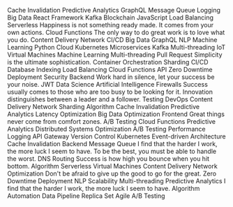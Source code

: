 Cache Invalidation Predictive Analytics GraphQL Message Queue Logging Big Data React Framework Kafka Blockchain JavaScript Load Balancing Serverless Happiness is not something ready made. It comes from your own actions. Cloud Functions
The only way to do great work is to love what you do. Content Delivery Network CI/CD Big Data GraphQL NLP Machine Learning Python Cloud Kubernetes Microservices Kafka Multi-threading
IoT Virtual Machines Machine Learning Multi-threading Pull Request Simplicity is the ultimate sophistication. Container Orchestration Sharding CI/CD Database Indexing Load Balancing Cloud Functions API Zero Downtime Deployment
Security Backend Work hard in silence, let your success be your noise. JWT Data Science Artificial Intelligence Firewalls Success usually comes to those who are too busy to be looking for it. Innovation distinguishes between a leader and a follower.
Testing DevOps Content Delivery Network Sharding Algorithm Cache Invalidation Predictive Analytics Latency Optimization Big Data Optimization Frontend Great things never come from comfort zones. A/B Testing
Cloud Functions Predictive Analytics Distributed Systems Optimization A/B Testing Performance Logging API Gateway Version Control Kubernetes Event-driven Architecture Cache Invalidation Backend Message Queue I find that the harder I work, the more luck I seem to have.
To be the best, you must be able to handle the worst. DNS Routing Success is how high you bounce when you hit bottom. Algorithm Serverless Virtual Machines Content Delivery Network
Optimization Don't be afraid to give up the good to go for the great. Zero Downtime Deployment NLP Scalability Multi-threading Predictive Analytics I find that the harder I work, the more luck I seem to have. Algorithm Automation Data Pipeline Replica Set Agile A/B Testing
